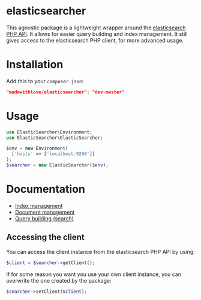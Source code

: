 # elasticsearcher

This agnostic package is a lightweight wrapper around the [elasticsearch PHP API](http://www.elasticsearch.org/guide/en/elasticsearch/client/php-api/current/index.html).
It allows for easier query building and index management. It still gives access to the elasticsearch PHP client, for more
advanced usage.

# Installation

Add this to your `composer.json`:

```json
"madewithlove/elasticsearcher": "dev-master"
```

# Usage

```php
use ElasticSearcher\Environment;
use ElasticSearcher\ElasticSearcher;

$env = new Environment(
  ['hosts' => ['localhost:9200']]
);
$searcher = new ElasticSearcher($env);
```

# Documentation

* [Index management](./docs/index-management.md)
* [Document management](./docs/document-management.md)
* [Query building (search)](./docs/query-building.md)

## Accessing the client

You can access the client instance from the elasticsearch PHP API by using:

```php
$client = $searcher->getClient();
```

If for some reason you want you use your own client instance, you can overwrite the one created
by the package:

```php
$searcher->setClient($client);
```
